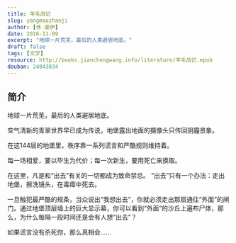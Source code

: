 ```yaml
---
title: 羊毛战记
slug: yangmaozhanji
author: [休·豪伊]
date: 2016-11-09
excerpt: "地球一片荒芜，最后的人类避居地底。"
draft: false
tags: [文学]
resource: http://books.jianchengwang.info/literature/羊毛战记.epub
douban: 24843834
---
```


## 简介

地球一片荒芜，最后的人类避居地底。

空气清新的青翠世界早已成为传说，地堡露出地面的摄像头只传回阴霾景象。

在这144层的地堡里，秩序靠一系列谎言和严酷规则维持着。

每一场相爱，要以毕生为代价；每一次新生，要用死亡来换取。

在这里，凡是和“出去”有关的一切都成为致命禁忌。 “出去”只有一个办法：走出地堡，擦洗镜头，在毒瘴中死去。

一旦触犯最严酷的规条，当众说出“我想出去”，你就必须走出那扇通往“外面”的闸门。通过地堡顶层墙上的巨大显示幕，你可以看到“外面”的沙丘上遍布尸体，那么，为什么每隔一段时间还是会有人想“出去”？

如果谎言没有杀死你，那么真相会……